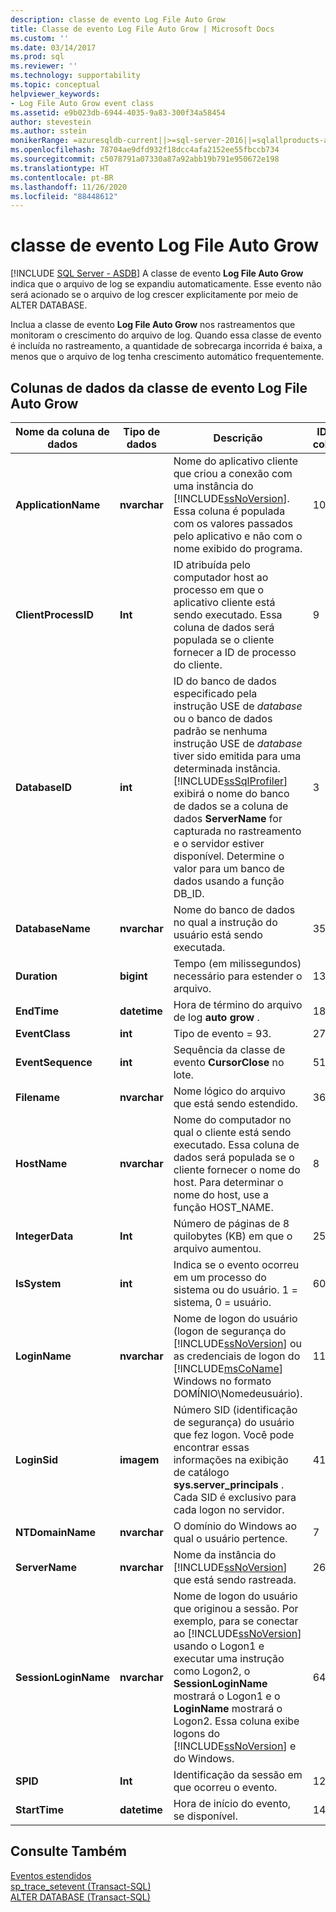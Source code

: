 ```yaml
---
description: classe de evento Log File Auto Grow
title: Classe de evento Log File Auto Grow | Microsoft Docs
ms.custom: ''
ms.date: 03/14/2017
ms.prod: sql
ms.reviewer: ''
ms.technology: supportability
ms.topic: conceptual
helpviewer_keywords:
- Log File Auto Grow event class
ms.assetid: e9b023db-6944-4035-9a83-300f34a58454
author: stevestein
ms.author: sstein
monikerRange: =azuresqldb-current||>=sql-server-2016||=sqlallproducts-allversions||>=sql-server-linux-2017||=azuresqldb-mi-current
ms.openlocfilehash: 78704ae9dfd932f18dcc4afa2152ee55fbccb734
ms.sourcegitcommit: c5078791a07330a87a92abb19b791e950672e198
ms.translationtype: HT
ms.contentlocale: pt-BR
ms.lasthandoff: 11/26/2020
ms.locfileid: "88448612"
---
```

# <a name="log-file-auto-grow-event-class"></a>classe de evento Log File Auto Grow
[!INCLUDE [SQL Server - ASDB](../../includes/applies-to-version/sql-asdb.md)]
   A classe de evento **Log File Auto Grow** indica que o arquivo de log se expandiu automaticamente. Esse evento não será acionado se o arquivo de log crescer explicitamente por meio de ALTER DATABASE.  
  
 Inclua a classe de evento **Log File Auto Grow** nos rastreamentos que monitoram o crescimento do arquivo de log. Quando essa classe de evento é incluída no rastreamento, a quantidade de sobrecarga incorrida é baixa, a menos que o arquivo de log tenha crescimento automático frequentemente.  
  
## <a name="log-file-auto-grow-event-class-data-columns"></a>Colunas de dados da classe de evento Log File Auto Grow  
  
|Nome da coluna de dados|Tipo de dados|Descrição|ID da coluna|Filtrável|  
|----------------------|---------------|-----------------|---------------|----------------|  
|**ApplicationName**|**nvarchar**|Nome do aplicativo cliente que criou a conexão com uma instância do [!INCLUDE[ssNoVersion](../../includes/ssnoversion-md.md)]. Essa coluna é populada com os valores passados pelo aplicativo e não com o nome exibido do programa.|10|Sim|  
|**ClientProcessID**|**Int**|ID atribuída pelo computador host ao processo em que o aplicativo cliente está sendo executado. Essa coluna de dados será populada se o cliente fornecer a ID de processo do cliente.|9|Sim|  
|**DatabaseID**|**int**|ID do banco de dados especificado pela instrução USE de *database* ou o banco de dados padrão se nenhuma instrução USE de *database* tiver sido emitida para uma determinada instância. [!INCLUDE[ssSqlProfiler](../../includes/sssqlprofiler-md.md)] exibirá o nome do banco de dados se a coluna de dados **ServerName** for capturada no rastreamento e o servidor estiver disponível. Determine o valor para um banco de dados usando a função DB_ID.|3|Sim|  
|**DatabaseName**|**nvarchar**|Nome do banco de dados no qual a instrução do usuário está sendo executada.|35|Sim|  
|**Duration**|**bigint**|Tempo (em milissegundos) necessário para estender o arquivo.|13|Sim|  
|**EndTime**|**datetime**|Hora de término do arquivo de log **auto grow** .|18|Sim|  
|**EventClass**|**int**|Tipo de evento = 93.|27|Não|  
|**EventSequence**|**int**|Sequência da classe de evento **CursorClose** no lote.|51|Não|  
|**Filename**|**nvarchar**|Nome lógico do arquivo que está sendo estendido.|36|Sim|  
|**HostName**|**nvarchar**|Nome do computador no qual o cliente está sendo executado. Essa coluna de dados será populada se o cliente fornecer o nome do host. Para determinar o nome do host, use a função HOST_NAME.|8|Sim|  
|**IntegerData**|**Int**|Número de páginas de 8 quilobytes (KB) em que o arquivo aumentou.|25|Sim|  
|**IsSystem**|**int**|Indica se o evento ocorreu em um processo do sistema ou do usuário. 1 = sistema, 0 = usuário.|60|Sim|  
|**LoginName**|**nvarchar**|Nome de logon do usuário (logon de segurança do [!INCLUDE[ssNoVersion](../../includes/ssnoversion-md.md)] ou as credenciais de logon do [!INCLUDE[msCoName](../../includes/msconame-md.md)] Windows no formato DOMÍNIO\Nomedeusuário).|11|Sim|  
|**LoginSid**|**imagem**|Número SID (identificação de segurança) do usuário que fez logon. Você pode encontrar essas informações na exibição de catálogo **sys.server_principals** . Cada SID é exclusivo para cada logon no servidor.|41|Sim|  
|**NTDomainName**|**nvarchar**|O domínio do Windows ao qual o usuário pertence.|7|Sim|  
|**ServerName**|**nvarchar**|Nome da instância do [!INCLUDE[ssNoVersion](../../includes/ssnoversion-md.md)] que está sendo rastreada.|26|Não|  
|**SessionLoginName**|**nvarchar**|Nome de logon do usuário que originou a sessão. Por exemplo, para se conectar ao [!INCLUDE[ssNoVersion](../../includes/ssnoversion-md.md)] usando o Logon1 e executar uma instrução como Logon2, o **SessionLoginName** mostrará o Logon1 e o **LoginName** mostrará o Logon2. Essa coluna exibe logons do [!INCLUDE[ssNoVersion](../../includes/ssnoversion-md.md)] e do Windows.|64|Sim|  
|**SPID**|**Int**|Identificação da sessão em que ocorreu o evento.|12|Sim|  
|**StartTime**|**datetime**|Hora de início do evento, se disponível.|14|Sim|  
  
## <a name="see-also"></a>Consulte Também  
 [Eventos estendidos](../../relational-databases/extended-events/extended-events.md)   
 [sp_trace_setevent &#40;Transact-SQL&#41;](../../relational-databases/system-stored-procedures/sp-trace-setevent-transact-sql.md)   
 [ALTER DATABASE &#40;Transact-SQL&#41;](../../t-sql/statements/alter-database-transact-sql.md)  
  
  
